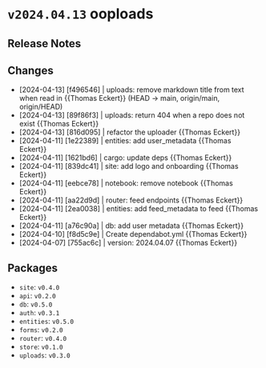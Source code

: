 # `v2024.04.13` ooploads

## Release Notes

## Changes

* [2024-04-13] [f496546] | uploads: remove markdown title from text when read in {{Thomas Eckert}}  (HEAD -> main, origin/main, origin/HEAD)
* [2024-04-13] [89f86f3] | uploads: return 404 when a repo does not exist {{Thomas Eckert}} 
* [2024-04-13] [816d095] | refactor the uploader {{Thomas Eckert}} 
* [2024-04-11] [1e22389] | entities: add user_metadata {{Thomas Eckert}} 
* [2024-04-11] [1621bd6] | cargo: update deps {{Thomas Eckert}} 
* [2024-04-11] [839dc41] | site: add logo and onboarding {{Thomas Eckert}} 
* [2024-04-11] [eebce78] | notebook: remove notebook {{Thomas Eckert}} 
* [2024-04-11] [aa22d9d] | router: feed endpoints {{Thomas Eckert}} 
* [2024-04-11] [2ea0038] | entities: add feed_metadata to feed {{Thomas Eckert}} 
* [2024-04-11] [a76c90a] | db: add user metadata {{Thomas Eckert}} 
* [2024-04-10] [f8d5c9e] | Create dependabot.yml {{Thomas Eckert}} 
* [2024-04-07] [755ac6c] | version: 2024.04.07 {{Thomas Eckert}} 

## Packages

* `site`: `v0.4.0`
* `api`: `v0.2.0`
* `db`: `v0.5.0`
* `auth`: `v0.3.1`
* `entities`: `v0.5.0`
* `forms`: `v0.2.0`
* `router`: `v0.4.0`
* `store`: `v0.1.0`
* `uploads`: `v0.3.0`
